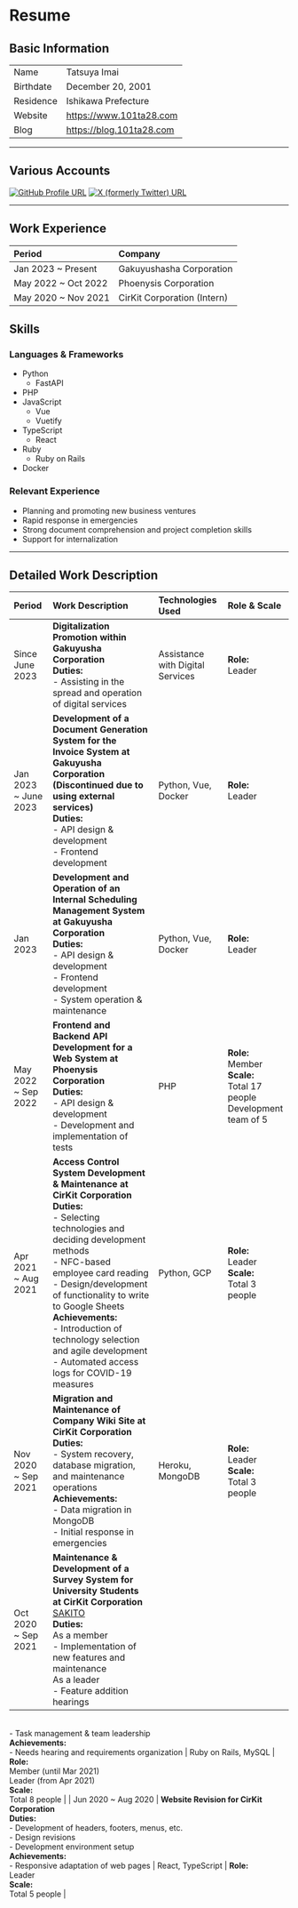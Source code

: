 # Resume

## Basic Information

|           |                          |
| :-------- | :----------------------- |
| Name      | Tatsuya Imai             |
| Birthdate | December 20, 2001        |
| Residence | Ishikawa Prefecture      |
| Website   | https://www.101ta28.com  |
| Blog      | https://blog.101ta28.com |

---
## Various Accounts

[![GitHub Profile URL](https://img.shields.io/badge/101ta28-%2312100E.svg?&style=flat-square&logo=Github&logoColor=white)](https://github.com/101ta28)
[![X (formerly Twitter) URL](https://img.shields.io/badge/101ta28-%231DA1F2.svg?&style=flat-square&logo=X&logoColor=white&color=black)](https://twitter.com/101ta28)

---

## Work Experience

| Period              | Company                     |
| :------------------ | :-------------------------- |
| Jan 2023 ~ Present  | Gakuyushasha Corporation    |
| May 2022 ~ Oct 2022 | Phoenysis Corporation       |
| May 2020 ~ Nov 2021 | CirKit Corporation (Intern) |

## Skills

### Languages & Frameworks

- Python
	- FastAPI
- PHP
- JavaScript
	- Vue
	- Vuetify
- TypeScript
	- React
- Ruby
	- Ruby on Rails
- Docker

### Relevant Experience

- Planning and promoting new business ventures
- Rapid response in emergencies
- Strong document comprehension and project completion skills
- Support for internalization

---

## Detailed Work Description

| Period               | Work Description                                                                                                                                                                                                                                                                                                                                                                                         | Technologies Used                | Role & Scale                                                                       |
| :------------------- | :------------------------------------------------------------------------------------------------------------------------------------------------------------------------------------------------------------------------------------------------------------------------------------------------------------------------------------------------------------------------------------------------------- | :------------------------------- | :--------------------------------------------------------------------------------- |
| Since June 2023      | **Digitalization Promotion within Gakuyusha Corporation**<br>**Duties:**<br> - Assisting in the spread and operation of digital services                                                                                                                                                                                                                                                                 | Assistance with Digital Services | **Role:** <br> Leader                                                              |
| Jan 2023 ~ June 2023 | **Development of a Document Generation System for the Invoice System at Gakuyusha Corporation**<br> **(Discontinued due to using external services)**<br>**Duties:**<br> - API design & development<br> - Frontend development                                                                                                                                                                           | Python, Vue, Docker              | **Role:** <br> Leader                                                              |
| Jan 2023             | **Development and Operation of an Internal Scheduling Management System at Gakuyusha Corporation**<br>**Duties:**<br> - API design & development<br> - Frontend development<br> - System operation & maintenance                                                                                                                                                                                         | Python, Vue, Docker              | **Role:** <br> Leader                                                              |
| May 2022 ~ Sep 2022  | **Frontend and Backend API Development for a Web System at Phoenysis Corporation**<br>**Duties:**<br> - API design & development<br> - Development and implementation of tests                                                                                                                                                                                                                           | PHP                              | **Role:**<br> Member<br> **Scale:** <br> Total 17 people<br> Development team of 5 |
| Apr 2021 ~ Aug 2021  | **Access Control System Development & Maintenance at CirKit Corporation**<br>**Duties:**<br> - Selecting technologies and deciding development methods<br> - NFC-based employee card reading<br> - Design/development of functionality to write to Google Sheets<br>**Achievements:**<br> - Introduction of technology selection and agile development<br> - Automated access logs for COVID-19 measures | Python, GCP                      | **Role:**<br> Leader<br> **Scale:**<br> Total 3 people                             |
| Nov 2020 ~ Sep 2021  | **Migration and Maintenance of Company Wiki Site at CirKit Corporation**<br>**Duties:**<br> - System recovery, database migration, and maintenance operations<br> **Achievements:**<br> - Data migration in MongoDB<br> - Initial response in emergencies                                                                                                                                                | Heroku, MongoDB                  | **Role:**<br> Leader<br> **Scale:**<br> Total 3 people                             |
| Oct 2020 ~ Sep 2021  | **Maintenance & Development of a Survey System for University Students at CirKit Corporation**<br> [SAKITO](https://sakito.cirkit.jp) <br>**Duties:**<br> As a member<br> - Implementation of new features and maintenance<br> As a leader<br> - Feature addition hearings                                                                                                                               |

<br> - Task management & team leadership<br>**Achievements:**<br> - Needs hearing and requirements organization | Ruby on Rails, MySQL        | **Role:**<br> Member (until Mar 2021)<br> Leader (from Apr 2021)<br> **Scale:**<br> Total 8 people |
| Jun 2020 ~ Aug 2020    | **Website Revision for CirKit Corporation**<br>**Duties:**<br> - Development of headers, footers, menus, etc.<br> - Design revisions<br> - Development environment setup<br>**Achievements:**<br> - Responsive adaptation of web pages                                        | React, TypeScript           | **Role:**<br> Leader<br> **Scale:**<br> Total 5 people                               |
